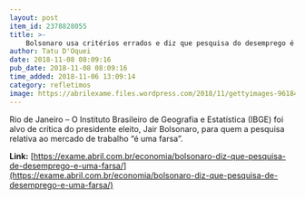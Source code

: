```yaml
---
layout: post
item_id: 2378828055
title: >-
    Bolsonaro usa critérios errados e diz que pesquisa do desemprego é “farsa”
author: Tatu D'Oquei
date: 2018-11-08 08:09:16
pub_date: 2018-11-08 08:09:16
time_added: 2018-11-06 13:09:14
category: refletimos
image: https://abrilexame.files.wordpress.com/2018/11/gettyimages-961844214.jpg?quality=70&strip=info&w=680&h=453&crop=1
---
```


Rio de Janeiro – O Instituto Brasileiro de Geografia e Estatística (IBGE) foi alvo de crítica do presidente eleito, Jair Bolsonaro, para quem a pesquisa relativa ao mercado de trabalho “é uma farsa”.

**Link:** [https://exame.abril.com.br/economia/bolsonaro-diz-que-pesquisa-de-desemprego-e-uma-farsa/](https://exame.abril.com.br/economia/bolsonaro-diz-que-pesquisa-de-desemprego-e-uma-farsa/)

